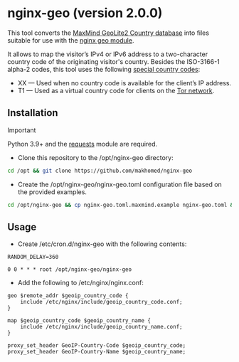 # nginx-geo (version 2.0.0)

This tool converts the [MaxMind GeoLite2 Country database](https://dev.maxmind.com/geoip/geolite2-free-geolocation-data/) into files suitable for use with the [nginx geo module](https://nginx.org/en/docs/http/ngx_http_geo_module.html).

It allows to map the visitor’s IPv4 or IPv6 address to a two-character country code of the originating visitor's country. Besides the ISO-3166-1 alpha-2 codes, this tool uses the following [special country codes](https://developers.cloudflare.com/fundamentals/reference/http-headers/#cf-ipcountry):

* XX — Used when no country code is available for the client’s IP address.
* T1 — Used as a virtual country code for clients on the [Tor network](https://www.torproject.org/).

## Installation
> [!IMPORTANT]
> Python 3.9+ and the [requests](https://requests.readthedocs.io/) module are required.

- Clone this repository to the /opt/nginx-geo directory:
```bash
cd /opt && git clone https://github.com/makhomed/nginx-geo
```

- Create the /opt/nginx-geo/nginx-geo.toml configuration file based on the provided examples.
```bash
cd /opt/nginx-geo && cp nginx-geo.toml.maxmind.example nginx-geo.toml && vim nginx-geo.toml
```

## Usage

- Create /etc/cron.d/nginx-geo with the following contents:
```cron
RANDOM_DELAY=360

0 0 * * * root /opt/nginx-geo/nginx-geo
```

- Add the following to /etc/nginx/nginx.conf:
```nginx
geo $remote_addr $geoip_country_code {
    include /etc/nginx/include/geoip_country_code.conf;
}

map $geoip_country_code $geoip_country_name {
    include /etc/nginx/include/geoip_country_name.conf;
}

proxy_set_header GeoIP-Country-Code $geoip_country_code;
proxy_set_header GeoIP-Country-Name $geoip_country_name;
```

